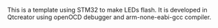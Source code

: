 This is a template using STM32 to make LEDs flash. It is developed in Qtcreator using openOCD debugger and arm-none-eabi-gcc compiler.
